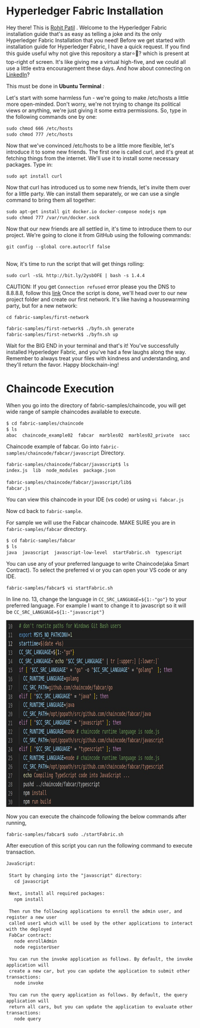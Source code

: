 # Hyperledger Fabric Installation

Hey there! This is <a href="https://www.linkedin.com/in/rohit-patil-06a5261b6/" target="_blank">Rohit Patil</a> . Welcome to the Hyperledger Fabric installation guide that's as easy as telling a joke and its the only Hyperledger Fabric Installation that you need! Before we get started with installation guide for Hyperledger Fabric, I have a quick request. If you find this guide useful why not give this repository a star⭐🤩? which is present at top-right of screen. It's like giving me a virtual high-five, and we could all use a little extra encouragement these days. And how about connecting on [LinkedIn](https://www.linkedin.com/in/rohit-patil-06a5261b6/)?

This must be done in **Ubuntu Terminal** :

Let's start with some harmless fun - we're going to make /etc/hosts a little more open-minded. Don't worry, we're not trying to change its political views or anything, we're just giving it some extra permissions. So, type in the following commands one by one:


```
sudo chmod 666 /etc/hosts
sudo chmod 777 /etc/hosts
```
Now that we've convinced /etc/hosts to be a little more flexible, let's introduce it to some new friends. The first one is called curl, and it's great at fetching things from the internet. We'll use it to install some necessary packages. Type in:


```
sudo apt install curl 

```
Now that curl has introduced us to some new friends, let's invite them over for a little party. We can install them separately, or we can use a single command to bring them all together:

```
sudo apt-get install git docker.io docker-compose nodejs npm 
sudo chmod 777 /var/run/docker.sock
```
Now that our new friends are all settled in, it's time to introduce them to our project. We're going to clone it from GitHub using the following commands:

```
git config --global core.autocrlf false
 
```
Now, it's time to run the script that will get things rolling:

```
sudo curl -sSL http://bit.ly/2ysbOFE | bash -s 1.4.4
```
CAUTION: If you get ```Connection refused``` error please you the DNS to 8.8.8.8, follow this [link](https://linux.how2shout.com/how-to-set-dns-nameserver-on-ubuntu-22-04-lts-jammy/) 
Once the script is done, we'll head over to our new project folder and create our first network. It's like having a housewarming party, but for a new network:

```
cd fabric-samples/first-network
```
```
fabric-samples/first-network$ ./byfn.sh generate
fabric-samples/first-network$ ./byfn.sh up
```

Wait for the BIG END in your terminal and that's it! You've successfully installed Hyperledger Fabric, and you've had a few laughs along the way. Remember to always treat your files with kindness and understanding, and they'll return the favor. Happy blockchain-ing!


# Chaincode Execution

When you go into the directory of fabric-samples/chaincode, you will get wide range of sample chaincodes available to execute.

```console
$ cd fabric-samples/chaincode
$ ls
abac  chaincode_example02  fabcar  marbles02  marbles02_private  sacc

```
Chaincode example of fabcar. Go into ```fabric-samples/chaincode/fabcar/javascript``` Directory.
```console
fabric-samples/chaincode/fabcar/javascript$ ls
index.js  lib  node_modules  package.json

fabric-samples/chaincode/fabcar/javascript/lib$
fabcar.js
```


You can view this chaincode in your IDE (vs code) or using ```vi fabcar.js```

Now cd back to ```fabric-sample```.

For sample we will use the Fabcar chaincode. MAKE SURE you are in ```fabric-samples/fabcar``` directory.

```console
$ cd fabric-samples/fabcar
$ ls
java  javascript  javascript-low-level  startFabric.sh  typescript

```
You can use any of your preferred language to write Chaincode(aka Smart Contract).
To select the preferred vi or you can open your VS code or any IDE.

```
fabric-samples/fabcar$ vi startFabric.sh

```
In line no. 13, change the language in ```CC_SRC_LANGUAGE=${1:-"go"}``` to your preferred language. For example I want to change it to javascript so it will be ```CC_SRC_LANGUAGE=${1:-"javascript"}```


<img src="git.jpg" alt="Alt text" width="900" height="500">

 Now you can execute the chaincode following the below commands after running,
 ```
 fabric-samples/fabcar$ sudo ./startFabric.sh

 ```
 After execution of this script you can run the following command to execute transaction.
 ```console
 JavaScript:

  Start by changing into the "javascript" directory:
    cd javascript

  Next, install all required packages:
    npm install

  Then run the following applications to enroll the admin user, and register a new user
  called user1 which will be used by the other applications to interact with the deployed
  FabCar contract:
    node enrollAdmin
    node registerUser

  You can run the invoke application as follows. By default, the invoke application will
  create a new car, but you can update the application to submit other transactions:
    node invoke

  You can run the query application as follows. By default, the query application will
  return all cars, but you can update the application to evaluate other transactions:
    node query
```
